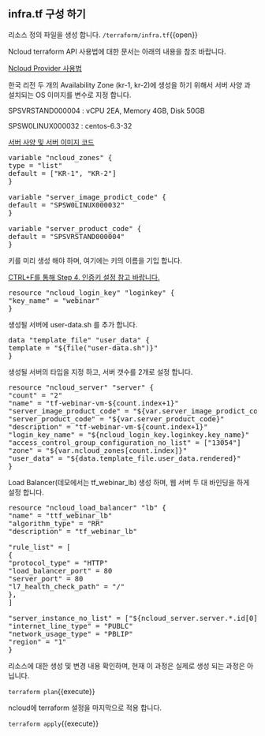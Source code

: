 ## infra.tf 구성 하기  

리소스 정의 파일을 생성 합니다.
`/terraform/infra.tf`{{open}}

Ncloud terraform API 사용법에 대한 문서는 아래의 내용을 참조 바랍니다.

[Ncloud Provider 사용법](https://www.terraform.io/docs/providers/ncloud/index.html)

한국 리전 두 개의 Availability Zone (kr-1, kr-2)에 생성을 하기 위해서 
서버 사양 과 설치되는 OS 이미지를 변수로 지정 합니다.

SPSVRSTAND000004 : vCPU 2EA, Memory 4GB, Disk 50GB

SPSW0LINUX000032 : centos-6.3-32

[서버 사양 및 서버 이미지 코드](http://bit.ly/2ZimVtS)

<pre class="file" data-filename="infra.tf" data-target="replace">
variable &#x22;ncloud_zones&#x22; {
type = &#x22;list&#x22;
default = [&#x22;KR-1&#x22;, &#x22;KR-2&#x22;]
}

variable &#x22;server_image_prodict_code&#x22; {
default = &#x22;SPSW0LINUX000032&#x22;
}

variable &#x22;server_product_code&#x22; {
default = &#x22;SPSVRSTAND000004&#x22;
}
</pre>

키를 미리 생성 해야 하며, 여기에는 키의 이름을 기입 합니다.

[CTRL+F를 통해 Step 4. 인증키 설정 참고 바랍니다.](https://docs.ncloud.com/ko/compute/compute-1-1-v2.html)

<pre class="file" data-filename="infra.tf" data-target="append">
resource &#x22;ncloud_login_key&#x22; &#x22;loginkey&#x22; {
&#x22;key_name&#x22; = &#x22;webinar&#x22;
}
</pre>

생성될 서버에 user-data.sh 를 추가 합니다.

<pre class="file" data-filename="infra.tf" data-target="append">
data &#x22;template_file&#x22; &#x22;user_data&#x22; {
template = &#x22;${file(&#x22;user-data.sh&#x22;)}&#x22;
}
</pre>

생성될 서버의 타입을 지정 하고, 서버 갯수를 2개로 설정 합니다.

<pre class="file" data-filename="infra.tf" data-target="append">
resource "ncloud_server" "server" {
&#x22;count&#x22; = &#x22;2&#x22;
&#x22;name&#x22; = &#x22;tf-webinar-vm-${count.index+1}&#x22;
&#x22;server_image_product_code&#x22; = &#x22;${var.server_image_prodict_code}&#x22;
&#x22;server_product_code&#x22; = &#x22;${var.server_product_code}&#x22;
&#x22;description&#x22; = &#x22;tf-webinar-vm-${count.index+1}&#x22;
&#x22;login_key_name&#x22; = &#x22;${ncloud_login_key.loginkey.key_name}&#x22;
&#x22;access_control_group_configuration_no_list&#x22; = [&#x22;13054&#x22;]
&#x22;zone&#x22; = &#x22;${var.ncloud_zones[count.index]}&#x22;
&#x22;user_data&#x22; = &#x22;${data.template_file.user_data.rendered}&#x22;
}
</pre>

Load Balancer(데모에서는 tf_webinar_lb) 생성 하며, 웹 서버 두 대 바인딩을 하게 설정 합니다.

<pre class="file" data-filename="infra.tf" data-target="append">
resource &#x22;ncloud_load_balancer&#x22; &#x22;lb&#x22; {
&#x22;name&#x22; = &#x22;ttf_webinar_lb&#x22;
&#x22;algorithm_type&#x22; = &#x22;RR&#x22;
&#x22;description&#x22; = &#x22;tf_webinar_lb&#x22;

&#x22;rule_list&#x22; = [
{
&#x22;protocol_type&#x22; = &#x22;HTTP&#x22;
&#x22;load_balancer_port&#x22; = 80
&#x22;server_port&#x22; = 80
&#x22;l7_health_check_path&#x22; = "/"
},
]

&#x22;server_instance_no_list&#x22; = [&#x22;${ncloud_server.server.*.id[0]}&#x22;,&#x22;${ncloud_server.server.*.id[1]}&#x22;]
&#x22;internet_line_type&#x22; = &#x22;PUBLC&#x22;
&#x22;network_usage_type&#x22; = &#x22;PBLIP&#x22;
&#x22;region&#x22; = &#x22;1&#x22;
}
</pre>

리소스에 대한 생성 및 변경 내용 확인하며, 현재 이 과정은 실제로 생성 되는 과정은 아닙니다.

`terraform plan`{{execute}}

ncloud에 terraform 설정을 마지막으로 적용 합니다.

`terraform apply`{{execute}}

